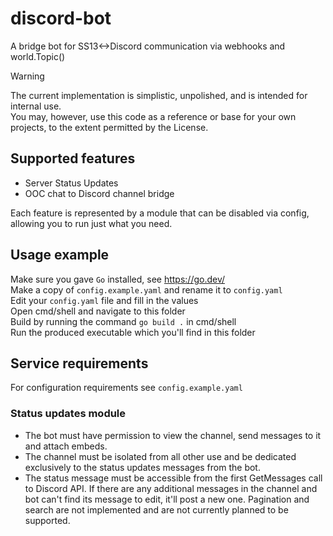 # discord-bot
A bridge bot for SS13&lt;->Discord communication via webhooks and world.Topic()

> [!WARNING]
> The current implementation is simplistic, unpolished, and is intended for internal use.  
> You may, however, use this code as a reference or base for your own projects, to the extent permitted by the License.

## Supported features
- Server Status Updates  
- OOC chat to Discord channel bridge

Each feature is represented by a module that can be disabled via config, allowing you to run just what you need.

## Usage example
Make sure you gave `Go` installed, see https://go.dev/  
Make a copy of `config.example.yaml` and rename it to `config.yaml`  
Edit your `config.yaml` file and fill in the values  
Open cmd/shell and navigate to this folder  
Build by running the command `go build .` in cmd/shell  
Run the produced executable which you'll find in this folder  

## Service requirements
For configuration requirements see `config.example.yaml`

### Status updates module
- The bot must have permission to view the channel, send messages to it and attach embeds.
- The channel must be isolated from all other use and be dedicated exclusively to the status updates messages from the bot.
- The status message must be accessible from the first GetMessages call to Discord API. If there are any additional messages in the channel and bot can't find its message to edit, it'll post a new one. Pagination and search are not implemented and are not currently planned to be supported.